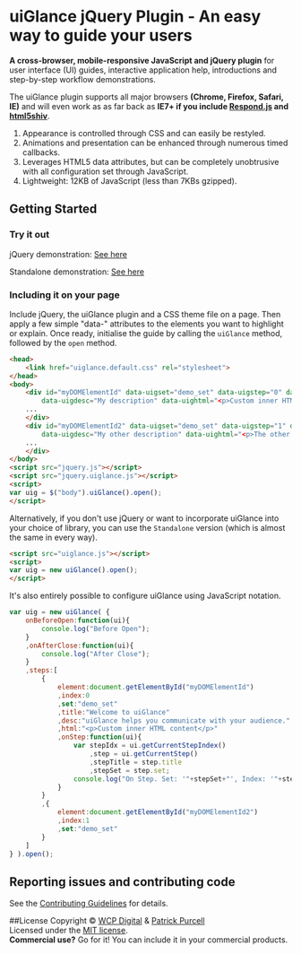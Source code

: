 uiGlance jQuery Plugin - An easy way to guide your users
================================

**A cross-browser, mobile-responsive JavaScript and jQuery plugin** for user interface (UI) guides, interactive application help, introductions and step-by-step workflow demonstrations.

The uiGlance plugin supports all major browsers **(Chrome, Firefox, Safari, IE)** and will even work as as far back as **IE7+ if you include [Respond.js](https://github.com/scottjehl/Respond) and [html5shiv](https://github.com/aFarkas/html5shiv)**.

1. Appearance is controlled through CSS and can easily be restyled.
2. Animations and presentation can be enhanced through numerous timed callbacks.
3. Leverages HTML5 data attributes, but can be completely unobtrusive with all configuration set through JavaScript.
4. Lightweight: 12KB of JavaScript (less than 7KBs gzipped).

## Getting Started

### Try it out

jQuery demonstration: [See here](https://www.wcpdigital.com.au/git/uiglance/example/jQuery/)

Standalone demonstration: [See here](https://www.wcpdigital.com.au/git/uiglance/example/Standalone/)

### Including it on your page

Include jQuery, the uiGlance plugin and a CSS theme file on a page. Then apply a few simple "data-" attributes to the elements you want to highlight or explain. Once ready, initialise the guide by calling the `uiGlance` method, followed by the `open` method.

```html
<head>
	<link href="uiglance.default.css" rel="stylesheet">
</head>
<body>
	<div id="myDOMElementId" data-uigset="demo_set" data-uigstep="0" data-uigtitle="My title" 
		data-uigdesc="My description" data-uightml="<p>Custom inner HTML content</p>">
	...
	</div>
	<div id="myDOMElementId2" data-uigset="demo_set" data-uigstep="1" data-uigtitle="My other title" 
		data-uigdesc="My other description" data-uightml="<p>The other custom HTML content</p>">
	...
	</div>
</body>
<script src="jquery.js"></script>
<script src="jquery.uiglance.js"></script>
<script>
var uig = $("body").uiGlance().open();
</script>
```
Alternatively, if you don't use jQuery or want to incorporate uiGlance into your choice of library, you can use the `Standalone` version (which is almost the same in every way).

```html
<script src="uiglance.js"></script>
<script>
var uig = new uiGlance().open();
</script>
```

It's also entirely possible to configure uiGlance using JavaScript notation.
```js
var uig = new uiGlance( {
	onBeforeOpen:function(ui){
		console.log("Before Open");
	}
	,onAfterClose:function(ui){
		console.log("After Close");
	}
	,steps:[
		{
			element:document.getElementById("myDOMElementId")
			,index:0
			,set:"demo_set"
			,title:"Welcome to uiGlance"
			,desc:"uiGlance helps you communicate with your audience."
			,html:"<p>Custom inner HTML content</p>"
			,onStep:function(ui){
				var stepIdx = ui.getCurrentStepIndex()
					,step = ui.getCurrentStep()
					,stepTitle = step.title
					,stepSet = step.set;
				console.log("On Step. Set: '"+stepSet+"', Index: '"+stepIdx+"', title: '"+stepTitle+"'" );
			}
		}
		,{
			element:document.getElementById("myDOMElementId2")
			,index:1
			,set:"demo_set"
		}
	]
} ).open();
```

## Reporting issues and contributing code

See the [Contributing Guidelines](CONTRIBUTING.md) for details.

##License
Copyright &copy; [WCP Digital](http://www.wcpdigital.com.au) &amp; [Patrick Purcell](http://patrickpurcell.bio)<br>
Licensed under the [MIT license](http://www.opensource.org/licenses/mit-license.php).
<br>**Commercial use?** Go for it! You can include it in your commercial products.
